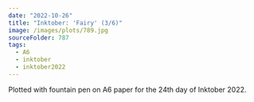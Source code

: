 ```yaml
---
date: "2022-10-26"
title: "Inktober: 'Fairy' (3/6)"
image: /images/plots/789.jpg
sourceFolder: 787
tags:
  - A6
  - inktober
  - inktober2022
---
```


Plotted with fountain pen on A6 paper for the 24th day of Inktober 2022.
